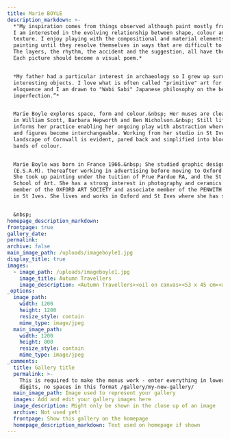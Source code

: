 ```yaml
---
title: Marie BOYLE
description_markdown: >-
  *"My inspiration comes from things observed although paint mostly from memory.
  I am interested in the evolving relationship between shape, colour and
  texture. I enjoy playing with the compositional and material elements of a
  painting until they resolve themselves in ways that are difficult to predict.
  The layers, the rhythm, the accident and the suggestion, all have their place.
  Each picture should become a visual poem.*


  *My father had a particular interest in archaeology so I grew up surrounded by
  interesting objects. I love what is often called "primitive" art for it simple
  eloquence and I am drawn to "Wabi Sabi" Japanese philosophy on the beauty in
  imperfection.”*


  Marie Boyle explores space, form and colour.&nbsp; Her muses are clear to see
  in William Scott, Barbara Hepworth and Ben Nicholson.&nbsp; Still life largely
  informs her practice enabling her ongoing play with abstraction where bottles
  and figures become interchangeable. Working from her studio in St Ives, the
  landscape of Cornwall is evident, pared back and simplified into blocks and
  bands of colour.


  Marie Boyle was born in France 1966.&nbsp; She studied graphic design in Paris
  (E.S.A.M). thereafter working in advertising before moving to Oxford.&nbsp;
  She took up painting under the tuition of Prue Pardue RA, and the St Ives
  School of Art. She has a strong interest in photography and ceramics and is a
  member of the OXFORD ART SOCIETY and associate member of the PENWITH GALLERY
  in St Ives. She lives and works in Oxford and St Ives where she has studios.


  &nbsp;
homepage_description_markdown:
frontpage: true
gallery_date:
permalink:
archive: false
main_image_path: /uploads/imageboyle1.jpg
display_title: true
images:
  - image_path: /uploads/imageboyle1.jpg
    image_title: Autumn Travellers
    image_description: <Autumn Travellers><oil on canvas><53 x 45 cm><amp£1000>
_options:
  image_path:
    width: 1200
    height: 1200
    resize_style: contain
    mime_type: image/jpeg
  main_image_path:
    width: 1200
    height: 800
    resize_style: contain
    mime_type: image/jpeg
_comments:
  title: Gallery title
  permalink: >-
    This is required to make the menus work - enter everything in lower case, no
    digits, no spaces in this format /gallery/my-new-gallery/
  main_image_path: Image used to represent your gallery
  images: Add and edit your gallery images here
  image_description: Might only be shown in the close up of an image
  archive: Not used yet!
  frontpage: Show this gallery on the homepage
  homepage_description_markdown: Text used on homepage if shown
---
```

